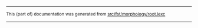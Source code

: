 

* * *

<small>This (part of) documentation was generated from [src/fst/morphology/root.lexc](https://github.com/giellalt/lang-esu/blob/main/src/fst/morphology/root.lexc)</small>

---

